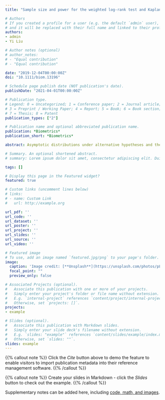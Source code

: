 ```yaml
---
title: "Sample size and power for the weighted log‐rank test and Kaplan‐Meier based tests with allowance for nonproportional hazards"

# Authors
# If you created a profile for a user (e.g. the default `admin` user), write the username (folder name) here 
# and it will be replaced with their full name and linked to their profile.
authors:
- admin
- Yi Liu

# Author notes (optional)
# author_notes:
# - "Equal contribution"
# - "Equal contribution"

date: "2019-12-04T00:00:00Z"
doi: "10.1111/biom.13196"

# Schedule page publish date (NOT publication's date).
publishDate: "2021-04-01T00:00:00Z"

# Publication type.
# Legend: 0 = Uncategorized; 1 = Conference paper; 2 = Journal article;
# 3 = Preprint / Working Paper; 4 = Report; 5 = Book; 6 = Book section;
# 7 = Thesis; 8 = Patent
publication_types: ["2"]

# Publication name and optional abbreviated publication name.
publication: *Biometrics*
publication_short: *Biometrics*

abstract: Asymptotic distributions under alternative hypotheses and their corresponding sample size and power equations are derived for nonparametric test statistics commonly used to compare two survival curves. Test statistics include the weighted log-rank test and the Wald test for difference in (or ratio of) Kaplan-Meier survival probability, percentile survival, and restricted mean survival time. Accrual, survival, and loss to follow-up are allowed to follow any arbitrary continuous distribution. We show that Schoenfeld's equation—often used by practitioners to calculate the required number of events for the unweighted log-rank test—can be inaccurate even when the proportional hazards (PH) assumption holds. In fact, it can mislead one to believe that 1:1 is the optimal randomization ratio (RR), when actually power can be gained by assigning more patients to the active arm. Meaningful improvements to Schoenfeld's equation are made. The present theory should be useful in designing clinical trials, particularly in immuno-oncology where nonproportional hazards are frequently encountered. We illustrate the application of our theory with an example exploring optimal RR under PH and a second example examining the impact of delayed treatment effect. A companion R package npsurvSS is available for download on CRAN.

# Summary. An optional shortened abstract.
# summary: Lorem ipsum dolor sit amet, consectetur adipiscing elit. Duis posuere tellus ac convallis placerat. Proin tincidunt magna sed ex sollicitudin condimentum.

tags: []

# Display this page in the Featured widget?
featured: true

# Custom links (uncomment lines below)
# links:
# - name: Custom Link
#   url: http://example.org

url_pdf: ''
url_code: ''
url_dataset: ''
url_poster: ''
url_project: ''
url_slides: ''
url_source: ''
url_video: ''

# Featured image
# To use, add an image named `featured.jpg/png` to your page's folder. 
image:
  caption: 'Image credit: [**Unsplash**](https://unsplash.com/photos/pLCdAaMFLTE)'
  focal_point: ""
  preview_only: false

# Associated Projects (optional).
#   Associate this publication with one or more of your projects.
#   Simply enter your project's folder or file name without extension.
#   E.g. `internal-project` references `content/project/internal-project/index.md`.
#   Otherwise, set `projects: []`.
projects:
- example

# Slides (optional).
#   Associate this publication with Markdown slides.
#   Simply enter your slide deck's filename without extension.
#   E.g. `slides: "example"` references `content/slides/example/index.md`.
#   Otherwise, set `slides: ""`.
slides: example
---
```


{{% callout note %}}
Click the *Cite* button above to demo the feature to enable visitors to import publication metadata into their reference management software.
{{% /callout %}}

{{% callout note %}}
Create your slides in Markdown - click the *Slides* button to check out the example.
{{% /callout %}}

Supplementary notes can be added here, including [code, math, and images](https://wowchemy.com/docs/writing-markdown-latex/).
